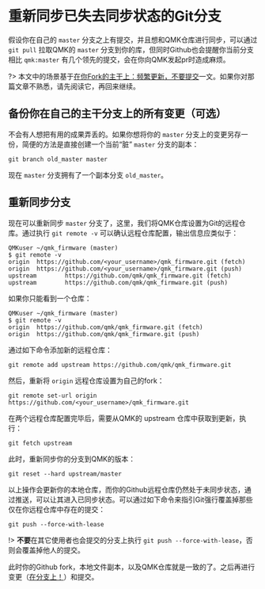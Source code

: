 # 重新同步已失去同步状态的Git分支

<!---
  original document: 0.14.23:docs/newbs_git_resolving_merge_conflicts.md
  git diff 0.14.23 HEAD -- docs/newbs_git_resolving_merge_conflicts.md | cat
-->

假设你在自己的 `master` 分支之上有提交，并且想和QMK仓库进行同步，可以通过 `git pull` 拉取QMK的 `master` 分支到你的库，但同时Github也会提醒你当前分支相比 `qmk:master` 有几个领先的提交，会在你向QMK发起pr时造成麻烦。

?> 本文中的场景基于[在你Fork的主干上：频繁更新，不要提交](zh-ch/newbs_git_using_your_master_branch.md)一文。如果你对那篇文章不熟悉，请先阅读它，再回来继续。

## 备份你在自己的主干分支上的所有变更（可选）

不会有人想把有用的成果弄丢的。如果你想将你的 `master` 分支上的变更另存一份，简便的方法是直接创建一个当前“脏” `master` 分支的副本：

```
git branch old_master master
```

现在 `master` 分支拥有了一个副本分支 `old_master`。

## 重新同步分支

现在可以重新同步 `master` 分支了，这里，我们将QMK仓库设置为Git的远程仓库。通过执行 `git remote -v` 可以确认远程仓库配置，输出信息应类似于：

```
QMKuser ~/qmk_firmware (master)
$ git remote -v
origin  https://github.com/<your_username>/qmk_firmware.git (fetch)
origin  https://github.com/<your_username>/qmk_firmware.git (push)
upstream        https://github.com/qmk/qmk_firmware.git (fetch)
upstream        https://github.com/qmk/qmk_firmware.git (push)
```

如果你只能看到一个仓库：

```
QMKuser ~/qmk_firmware (master)
$ git remote -v
origin  https://github.com/qmk/qmk_firmware.git (fetch)
origin  https://github.com/qmk/qmk_firmware.git (push)
```

通过如下命令添加新的远程仓库：

```
git remote add upstream https://github.com/qmk/qmk_firmware.git
```

然后，重新将 `origin` 远程仓库设置为自己的fork：

```
git remote set-url origin https://github.com/<your_username>/qmk_firmware.git
```

在两个远程仓库配置完毕后，需要从QMK的 upstream 仓库中获取到更新，执行：

```
git fetch upstream
```

此时，重新同步你的分支到QMK的版本：

```
git reset --hard upstream/master
```

以上操作会更新你的本地仓库，而你的Github远程仓库仍然处于未同步状态，通过推送，可以让其进入已同步状态。可以通过如下命令来指引Git强行覆盖掉那些仅在你远程仓库中存在的提交：

```
git push --force-with-lease
```

!> **不要**在其它使用者也会提交的分支上执行 `git push --force-with-lease`，否则会覆盖掉他人的提交。

此时你的Github fork，本地文件副本，以及QMK仓库就是一致的了。之后再进行变更（[在分支上！](newbs_git_using_your_master_branch.md#making-changes)）和提交。
